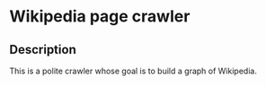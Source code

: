 # Wikipedia page crawler

## Description

This is a polite crawler whose goal is to build a graph of Wikipedia.
